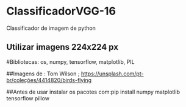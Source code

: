 # ClassificadorVGG-16
Classificador de imagem de python

## Utilizar imagens 224x224 px

#Bibliotecas: os, numpy, tensorflow, matplotlib, PIL

##Imagens de : Tom Wilson ; https://unsplash.com/pt-br/coleções/4414820/birds-flying

##Antes de usar instalar os pacotes com:pip install numpy matplotlib tensorflow pillow
